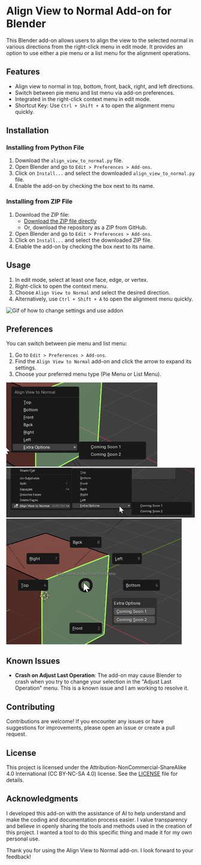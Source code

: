 # Align View to Normal Add-on for Blender

This Blender add-on allows users to align the view to the selected normal in various directions from the right-click menu in edit mode. It provides an option to use either a pie menu or a list menu for the alignment operations.

## Features

- Align view to normal in top, bottom, front, back, right, and left directions.
- Switch between pie menu and list menu via add-on preferences.
- Integrated in the right-click context menu in edit mode.
- Shortcut Key: Use `Ctrl + Shift + A` to open the alignment menu quickly.

## Installation

### Installing from Python File

1. Download the `align_view_to_normal.py` file.
2. Open Blender and go to `Edit > Preferences > Add-ons`.
3. Click on `Install...` and select the downloaded `align_view_to_normal.py` file.
4. Enable the add-on by checking the box next to its name.

### Installing from ZIP File

1. Download the ZIP file:
   - [Download the ZIP file directly](https://github.com/flyinggoatman/blender-align-view-addon/releases/)
   - Or, download the repository as a ZIP from GitHub.
2. Open Blender and go to `Edit > Preferences > Add-ons`.
3. Click on `Install...` and select the downloaded ZIP file.
4. Enable the add-on by checking the box next to its name.

## Usage

1. In edit mode, select at least one face, edge, or vertex.
2. Right-click to open the context menu.
3. Choose `Align View to Normal` and select the desired direction.
4. Alternatively, use `Ctrl + Shift + A` to open the alignment menu quickly.

![Gif of how to change settings and use addon](./images/Gif%20of%20how%20to%20change%20settings%20and%20use%20addon.gif)

## Preferences

You can switch between pie menu and list menu:

1. Go to `Edit > Preferences > Add-ons`.
2. Find the `Align View to Normal` add-on and click the arrow to expand its settings.
3. Choose your preferred menu type (Pie Menu or List Menu).

![list menu preview when you control shift a](./images/list%20menu%20preview%20when%20you%20control%20shift%20a.png)
![list menu preview when you right click](./images/list%20menu%20preview%20when%20you%20right%20click.png)
![pie menu preview when you control shift a](./images/pie%20menu%20preview%20when%20you%20control%20shift%20a.png)

## Known Issues

- **Crash on Adjust Last Operation**: The add-on may cause Blender to crash when you try to change your selection in the "Adjust Last Operation" menu. This is a known issue and I am working to resolve it.

## Contributing

Contributions are welcome! If you encounter any issues or have suggestions for improvements, please open an issue or create a pull request.

## License

This project is licensed under the Attribution-NonCommercial-ShareAlike 4.0 International (CC BY-NC-SA 4.0) license. See the [LICENSE](LICENSE) file for details.

## Acknowledgments

I developed this add-on with the assistance of AI to help understand and make the coding and documentation process easier. I value transparency and believe in openly sharing the tools and methods used in the creation of this project. I wanted a tool to do this specific thing and made it for my own personal use.

Thank you for using the Align View to Normal add-on. I look forward to your feedback!
